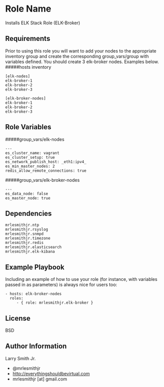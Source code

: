 Role Name
=========

Installs ELK Stack Role (ELK-Broker)

Requirements
------------

Prior to using this role you will want to add your nodes to the appropriate inventory group and create the corresponding group_vars/group with variables defined. You should create 3 elk-broker nodes. Examples below.
#####hosts inventory
````
[elk-nodes]
elk-broker-1
elk-broker-2
elk-broker-3

[elk-broker-nodes]
elk-broker-1
elk-broker-2
elk-broker-3

````

Role Variables
--------------

#####group_vars/elk-nodes
````
---
es_cluster_name: vagrant
es_cluster_setup: true
es_network_publish_host: _eth1:ipv4_
es_min_master_nodes: 2
redis_allow_remote_connections: true
````
#####group_vars/elk-broker-nodes
````
---
es_data_node: false
es_master_node: true
````

Dependencies
------------

````
mrlesmithjr.ntp
mrlesmithjr.rsyslog
mrlesmithjr.snmpd
mrlesmithjr.timezone
mrlesmithjr.redis
mrlesmithjr.elasticsearch
mrlesmithjr.elk-kibana
````

Example Playbook
----------------

Including an example of how to use your role (for instance, with variables passed in as parameters) is always nice for users too:

    - hosts: elk-broker-nodes
      roles:
         - { role: mrlesmithjr.elk-broker }

License
-------

BSD

Author Information
------------------

Larry Smith Jr.
- @mrlesmithjr
- http://everythingshouldbevirtual.com
- mrlesmithjr [at] gmail.com
